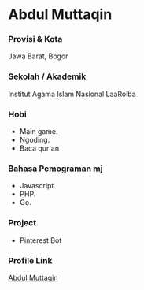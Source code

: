 # Abdul Muttaqin

### Provisi & Kota

Jawa Barat, Bogor

### Sekolah / Akademik

Institut Agama Islam Nasional LaaRoiba

### Hobi

- Main game.
- Ngoding.
- Baca qur'an

### Bahasa Pemograman mj

- Javascript.
- PHP.
- Go.

### Project

- Pinterest Bot


### Profile Link

[Abdul Muttaqin](https://github.com/fdciabdul)
